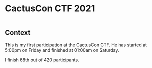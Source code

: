 # CactusCon CTF 2021

![]()

## Context

This is my first participation at the CactusCon CTF. He has started at 5:00pm on Friday and finished at 01:00am on Saturday.

I finish 68th out of 420 participants.



